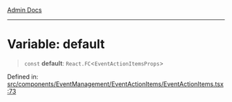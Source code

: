 [Admin Docs](/)

---

# Variable: default

> `const` **default**: `React.FC`\<`EventActionItemsProps`\>

Defined in: [src/components/EventManagement/EventActionItems/EventActionItems.tsx:73](https://github.com/PalisadoesFoundation/talawa-admin/blob/main/src/components/EventManagement/EventActionItems/EventActionItems.tsx#L73)
